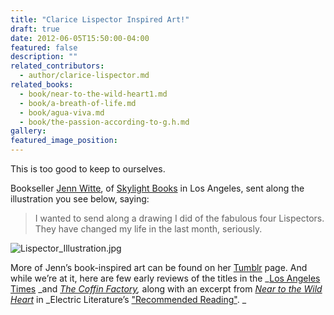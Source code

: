 ```yaml
---
title: "Clarice Lispector Inspired Art!"
draft: true
date: 2012-06-05T15:50:00-04:00
featured: false
description: ""
related_contributors:
  - author/clarice-lispector.md
related_books:
  - book/near-to-the-wild-heart1.md
  - book/a-breath-of-life.md
  - book/agua-viva.md
  - book/the-passion-according-to-g.h.md
gallery:
featured_image_position: 
---
```


This is too good to keep to ourselves.

Bookseller [Jenn Witte](http://www.shelf-awareness.com/issue.html?issue=1745#m16214), of [Skylight Books](http://www.skylightbooks.com/) in Los Angeles, sent along the illustration you see below, saying:

> I wanted to send along a drawing I did of the fabulous four Lispectors. They have changed my life in the last month, seriously.

![Lispector_Illustration.jpg](https://www.ndbooks.com/images/journal/Lispector_Illustration.jpg)

More of Jenn’s book-inspired art can be found on her [Tumblr](http://jennwitte.tumblr.com/) page. And while we’re at it, here are few early reviews of the titles in the _[Los Angeles Times](http://www.latimes.com/entertainment/news/la-ca-clarice-lispector-20120527,0,6288143.story) _and _[The Coffin Factory](http://thecoffinfactory.com/review-near-to-the-wild-heart-by-clarice-lispector/),_ along with an excerpt from _[Near to the Wild Heart](http://ndbooks.com/book/near-to-the-wild-heart1)_ in _Electric Literature’s ["Recommended Reading"](http://recommendedreading.tumblr.com/post/24057904443/vol-1-no-2-editors-note-when-clarice-lispector). _

